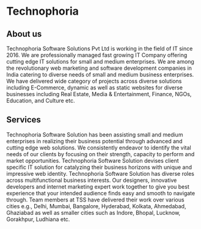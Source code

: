 # Technophoria
## About us
Technophoria Software Solutions Pvt Ltd is working in the field of IT since 2016. We are 
professionally managed fast growing IT Company offering cutting edge IT solutions for 
small and medium enterprises. We are among the revolutionary web marketing and 
software development companies in India catering to diverse needs of small and medium 
business enterprises. We have delivered wide category of projects across diverse 
solutions including E-Commerce, dynamic as well as static websites for diverse 
businesses including Real Estate, Media & Entertainment, Finance, NGOs, Education, 
and Culture etc.
## Services
Technophoria Software Solution has been assisting small and medium enterprises in realizing 
their business potential through advanced and cutting edge web solutions. We consistently 
endeavor to identify the vital needs of our clients by focusing on their strength, capacity to 
perform and market opportunities. Technophoria Software Solution devises client specific IT 
solution for catalyzing their business horizons with unique and impressive web identity.
Technophoria Software Solution has diverse roles across multifunctional business interests. Our 
designers, innovative developers and internet marketing expert work together to give you best 
experience that your intended audience finds easy and smooth to navigate through. Team 
members at TSS have delivered their work over various cities e.g., Delhi, Mumbai, Bangalore, 
Hyderabad, Kolkata, Ahmedabad, Ghaziabad as well as smaller cities such as Indore, Bhopal, 
Lucknow, Gorakhpur, Ludhiana etc.
